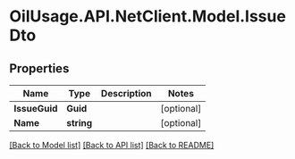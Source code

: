# OilUsage.API.NetClient.Model.IssueDto

## Properties

Name | Type | Description | Notes
------------ | ------------- | ------------- | -------------
**IssueGuid** | **Guid** |  | [optional] 
**Name** | **string** |  | [optional] 

[[Back to Model list]](../README.md#documentation-for-models) [[Back to API list]](../README.md#documentation-for-api-endpoints) [[Back to README]](../README.md)

